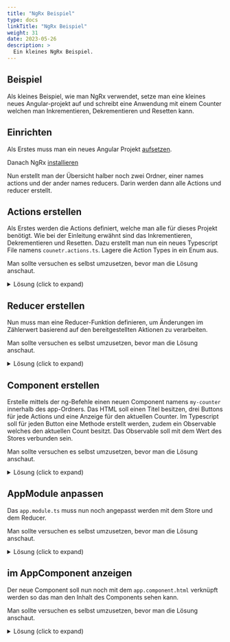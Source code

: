 ```yaml
---
title: "NgRx Beispiel"
type: docs
linkTitle: "NgRx Beispiel"
weight: 31
date: 2023-05-26
description: >
  Ein kleines NgRx Beispiel.
---
```

## Beispiel
Als kleines Beispiel, wie man NgRx verwendet, setze man eine kleines neues Angular-projekt auf und schreibt eine Anwendung mit einem Counter welchen man Inkrementieren, Dekrementieren und Resetten kann.

## Einrichten
Als Erstes muss man ein neues Angular Projekt [aufsetzen](./03_1_ts_einführung_angular#angular-projekt-aufsetzen).

Danach NgRx [installieren](./08_1_ts_ngrx#installation) 

Nun erstellt man der Übersicht halber noch zwei Ordner, einer names actions und der ander names reducers. Darin werden dann alle Actions und reducer erstellt.

## Actions erstellen
Als Erstes werden die Actions definiert, welche man alle für dieses Projekt benötigt. Wie bei der Einleitung erwähnt sind das Inkrementieren, Dekrementieren und Resetten. Dazu erstellt man nun ein neues Typescript File namens `counetr.actions.ts`.
Lagere die Action Types in ein Enum aus.

Man sollte versuchen es selbst umzusetzen, bevor man die Lösung anschaut.

<details>
<summary>Lösung (click to expand)</summary>

```typescript
export enum ActionTypes {
    INCREMENT = '[Counter Component] Increment',
    DECREMENT = '[Counter Component] Decrement', 
    RESET= '[Counter Component] Reset'
}
```
```typescript
import { createAction } from '@ngrx/store';

export const increment = createAction(ActionTypes.INCREMENT);
export const decrement = createAction(ActionTypes.DECREMENT);
export const reset = createAction(ActionTypes.RESET);
```
</details>

## Reducer erstellen
Nun muss man eine Reducer-Funktion definieren, um Änderungen im Zählerwert basierend auf den bereitgestellten Aktionen zu verarbeiten.

Man sollte versuchen es selbst umzusetzen, bevor man die Lösung anschaut.

<details>
<summary>Lösung (click to expand)</summary>

```typescript
import { createReducer, on } from '@ngrx/store';
import { increment, decrement, reset } from './counter.actions';

export const initialState = 0;

export const counterReducer = createReducer(
    initialState,
    on(increment, (state) => state + 1),
    on(decrement, (state) => state - 1),
    on(reset, (state) => 0)
);
```
</details>

## Component erstellen
Erstelle mittels der ng-Befehle einen neuen Component namens `my-counter` innerhalb des app-Ordners. Das HTML soll einen Titel besitzen, drei Buttons für jede Actions und eine Anzeige für den aktuellen Counter.
Im Typescript soll für jeden Button eine Methode erstellt werden, zudem ein Observable welches den aktuellen Count besitzt. Das Observable soll mit dem Wert des Stores verbunden sein.

Man sollte versuchen es selbst umzusetzen, bevor man die Lösung anschaut.

<details>
<summary>Lösung (click to expand)</summary>

```typescript
import { Component } from '@angular/core';
import { Store } from '@ngrx/store';
import { Observable } from 'rxjs';
import { increment, decrement, reset } from '../counter.actions';

@Component({
    selector: 'app-my-counter',
    templateUrl: './my-counter.component.html',
})
export class MyCounterComponent {
    count$: Observable<number>;

    constructor(private store: Store<{ count: number }>) {
        this.count$ = store.select('count');
    }

    increment() {
        this.store.dispatch(increment());
    }

    decrement() {
        this.store.dispatch(decrement());
    }

    reset() {
        this.store.dispatch(reset());
    }
}
```
```html
<button (click)="increment()">Increment</button>

<div>Current Count: {{ count$ | async }}</div>

<button (click)="decrement()">Decrement</button>

<button (click)="reset()">Reset Counter</button>

```
</details>

## AppModule anpassen
Das `app.module.ts` muss nun noch angepasst werden mit dem Store und dem Reducer.

Man sollte versuchen es selbst umzusetzen, bevor man die Lösung anschaut.

<details>
<summary>Lösung (click to expand)</summary>

```typescript
import { BrowserModule } from '@angular/platform-browser';
import { NgModule } from '@angular/core';

import { AppComponent } from './app.component';

import { StoreModule } from '@ngrx/store';
import { counterReducer } from './counter.reducer';
import { MyCounterComponent } from './my-counter/my-counter.component';

@NgModule({
    declarations: [AppComponent, MyCounterComponent],
    imports: [BrowserModule, StoreModule.forRoot({ count: counterReducer })],
    providers: [],
    bootstrap: [AppComponent],
})
export class AppModule {}
```
</details>

## im AppComponent anzeigen 
Der neue Component soll nun noch mit dem `app.component.html` verknüpft werden so das man den Inhalt des Components sehen kann.

Man sollte versuchen es selbst umzusetzen, bevor man die Lösung anschaut.

<details>
<summary>Lösung (click to expand)</summary>

```html
<h1>NgRx Tutorial</h1>

<app-my-counter></app-my-counter>
```
</details>

